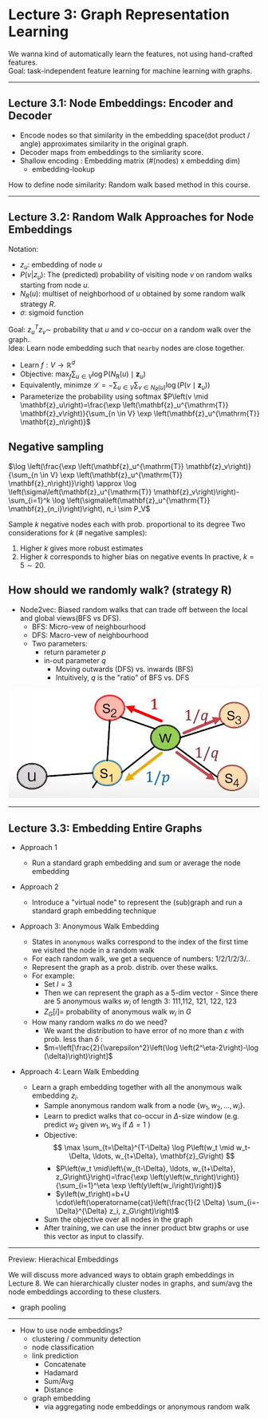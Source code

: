 # Lecture 3: Graph Representation Learning
We wanna kind of automatically learn the features, not using hand-crafted features.  
Goal: task-independent feature learning for machine learning with graphs.

---
## Lecture 3.1: Node Embeddings: Encoder and Decoder
* Encode nodes so that similarity in the embedding space(dot product / angle) approximates similarity in the original graph.  
* Decoder maps from embeddings to the simliarity score.
* Shallow encoding : Embedding matrix (#(nodes) x embedding dim)
    * embedding-lookup

How to define node similarity: Random walk based method in this course.



---
## Lecture 3.2: Random Walk Approaches for Node Embeddings
Notation:
* $z_u$: embedding of node $u$
* $P(v|z_u)$: The (predicted) probability of visiting node $v$ on random walks starting from node $u$.
* $N_R(u)$: multiset of neighborhood of $u$ obtained by some random walk strategy $R$.
* $\sigma$: sigmoid function

Goal: $z_u^T z_v\sim$ probability that $u$ and $v$ co-occur on a random walk over the graph.  
Idea: Learn node embedding such that `nearby` nodes are close together.

* Learn $f:V\rightarrow \mathbb{R}^d$  
* Objective: $\max _f \sum_{u \in V} \log \mathrm{P}(N_{\mathrm{R}}(u) \mid \mathbf{z}_u)$ 
* Equivalently, minimze $\mathcal{L}=-\sum_{u \in V} \sum_{v \in N_R(u)}\log \left(P\left(v \mid \mathbf{z}_u\right)\right)$
* Parameterize the probability using softmax $P\left(v \mid \mathbf{z}_u\right)=\frac{\exp \left(\mathbf{z}_u^{\mathrm{T}} \mathbf{z}_v\right)}{\sum_{n \in V} \exp \left(\mathbf{z}_u^{\mathrm{T}} \mathbf{z}_n\right)}$

## Negative sampling
$\log \left(\frac{\exp \left(\mathbf{z}_u^{\mathrm{T}} \mathbf{z}_v\right)}{\sum_{n \in V} \exp \left(\mathbf{z}_u^{\mathrm{T}} \mathbf{z}_n\right)}\right) \approx \log \left(\sigma\left(\mathbf{z}_u^{\mathrm{T}} \mathbf{z}_v\right)\right)-\sum_{i=1}^k \log \left(\sigma\left(\mathbf{z}_u^{\mathrm{T}} \mathbf{z}_{n_i}\right)\right), n_i \sim P_V$

Sample $k$ negative nodes each with prob. proportional to its degree
Two considerations for $k$ (\# negative samples):
1. Higher $k$ gives more robust estimates
2. Higher $k$ corresponds to higher bias on negative events
In practive, $k=5\sim 20$.

## How should we randomly walk? (strategy R)
* Node2vec: Biased random walks that can trade off between the local and global views(BFS vs DFS).
    * BFS: Micro-vew of neighbourhood
    * DFS: Macro-vew of neighbourhood
    * Two parameters:
        * return parameter $p$
        * in-out parameter $q$
            * Moving outwards (DFS) vs. inwards (BFS)
            * Intuitively, $q$ is the "ratio" of BFS vs. DFS

![image](src/cs224w_3.png)

---
## Lecture 3.3: Embedding Entire Graphs
* Approach 1
    * Run a standard graph embedding and sum or average the node embedding
* Approach 2
    * Introduce a "virtual node" to represent the (sub)graph and run a standard graph embedding technique
* Approach 3: Anonymous Walk Embedding
    * States in `anonymous` walks correspond to the index of the first time we visited the node in a random walk
    * For each random walk, we get a sequence of numbers: 1/2/1/2/3/..
    * Represent the graph as a prob. distrib. over these walks.
    * For example:
        * Set $l=3$
        * Then we can represent the graph as a 5-dim vector - Since there are 5 anonymous walks $w_i$ of length 3: 111,112, 121, 122, 123
        * $Z_G[i]=$ probability of anonymous walk $w_i$ in $G$
    * How many random walks $m$ do we need?
        * We want the distribution to have error of no more than $\varepsilon$ with prob. less than $\delta$ :
        * $m=\left[\frac{2}{\varepsilon^2}\left(\log \left(2^\eta-2\right)-\log (\delta)\right)\right]$

* Approach 4: Learn Walk Embedding
    * Learn a graph embedding together with all the anonymous walk embedding $z_i$.
        * Sample anonymous random walk from a node $\{w_1, w_2, \dots, w_i\}$.
        * Learn to predict walks that co-occur in $\Delta$-size window (e.g. predict $w_2$ given $w_1, w_3$ if $\Delta=1$ ) 
        * Objective:
            $$
            \max \sum_{t=\Delta}^{T-\Delta} \log P\left(w_t \mid w_t-\Delta, \ldots, w_{t+\Delta}, \mathbf{z}_G\right)
            $$
            * $P\left(w_t \mid\left\{w_{t-\Delta}, \ldots, w_{t+\Delta}, z_G\right\}\right)=\frac{\exp \left(y\left(w_t\right)\right)}{\sum_{i=1}^\eta \exp \left(y\left(w_i\right)\right)}$
            * $y\left(w_t\right)=b+U \cdot\left(\operatorname{cat}\left(\frac{1}{2 \Delta} \sum_{i=-\Delta}^{\Delta} z_i, z_G\right)\right)$
        * Sum the objective over all nodes in the graph
        * After training, we can use the inner product btw graphs or use this vector as input to classify.

---
Preview: Hierachical Embeddings  

We will discuss more advanced ways to obtain graph embeddings in Lecture 8.
We can hierarchically cluster nodes in graphs, and sum/avg the node embeddings according to these clusters.
* graph pooling
---
* How to use node embeddings?
    * clustering / community detection
    * node classification
    * link prediction
        * Concatenate
        * Hadamard
        * Sum/Avg
        * Distance
    * graph embedding
        * via aggregating node embeddings or anonymous random walk